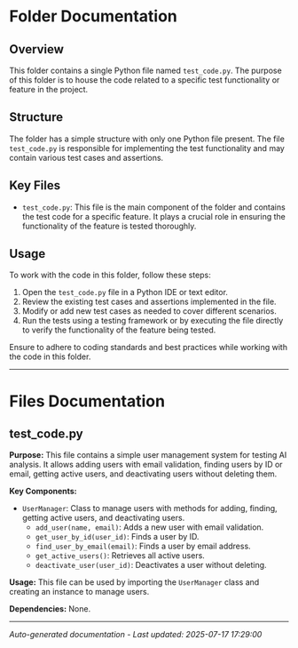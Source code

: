 # Folder Documentation

## Overview
This folder contains a single Python file named `test_code.py`. The purpose of this folder is to house the code related to a specific test functionality or feature in the project.

## Structure
The folder has a simple structure with only one Python file present. The file `test_code.py` is responsible for implementing the test functionality and may contain various test cases and assertions.

## Key Files
- `test_code.py`: This file is the main component of the folder and contains the test code for a specific feature. It plays a crucial role in ensuring the functionality of the feature is tested thoroughly.

## Usage
To work with the code in this folder, follow these steps:
1. Open the `test_code.py` file in a Python IDE or text editor.
2. Review the existing test cases and assertions implemented in the file.
3. Modify or add new test cases as needed to cover different scenarios.
4. Run the tests using a testing framework or by executing the file directly to verify the functionality of the feature being tested.

Ensure to adhere to coding standards and best practices while working with the code in this folder.

---

# Files Documentation

## test_code.py

**Purpose:** This file contains a simple user management system for testing AI analysis. It allows adding users with email validation, finding users by ID or email, getting active users, and deactivating users without deleting them.

**Key Components:**
- `UserManager`: Class to manage users with methods for adding, finding, getting active users, and deactivating users.
  - `add_user(name, email)`: Adds a new user with email validation.
  - `get_user_by_id(user_id)`: Finds a user by ID.
  - `find_user_by_email(email)`: Finds a user by email address.
  - `get_active_users()`: Retrieves all active users.
  - `deactivate_user(user_id)`: Deactivates a user without deleting.
  
**Usage:** This file can be used by importing the `UserManager` class and creating an instance to manage users.

**Dependencies:** None.

---
*Auto-generated documentation - Last updated: 2025-07-17 17:29:00*
